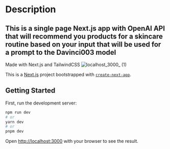 # Description

## This is a single page Next.js app with OpenAI API that will recommend you products for a skincare routine based on your input that will be used for a prompt to the Davinci003 model

Made with Next.js and TailwindCSS
![localhost_3000_ (1)](https://user-images.githubusercontent.com/115817261/228903648-8251666d-ebd4-46b4-b943-df071bfa2800.png)

This is a [Next.js](https://nextjs.org/) project bootstrapped with [`create-next-app`](https://github.com/vercel/next.js/tree/canary/packages/create-next-app).

## Getting Started

First, run the development server:

```bash
npm run dev
# or
yarn dev
# or
pnpm dev
```

Open [http://localhost:3000](http://localhost:3000) with your browser to see the result.
